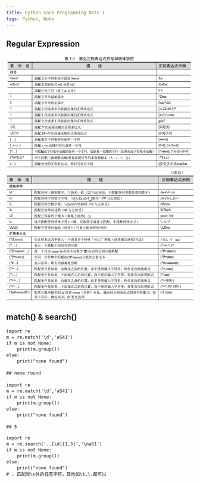 ```yaml
---
title: Python Core Programming Note 1
tags: Python, Note
---
```


## Regular Expression
![常用表达式](./images/1570674939333.png)
![续](./images/1570674953248.png)

## match() & search()
```
import re
m = re.match('\d','a541')
if m is not None:
    print(m.group())
else:
    print("none found")
	
## none found

import re
m = re.match('\d','a541')
if m is not None:
    print(m.group())
else:
    print("none found")
	
## 5
```
```
import re
m = re.search('..[\d]{1,3}','\na51')
if m is not None:
    print(m.group())
else:
    print("none found")
# . 匹配除\n外的任意字符，其他如\t,\.都可以
```